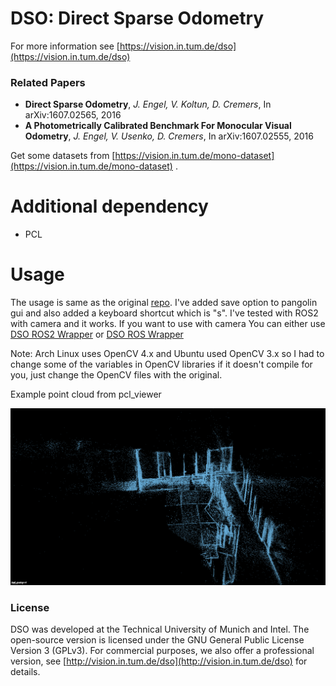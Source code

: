 # DSO: Direct Sparse Odometry

For more information see
[https://vision.in.tum.de/dso](https://vision.in.tum.de/dso)

### Related Papers
* **Direct Sparse Odometry**, *J. Engel, V. Koltun, D. Cremers*, In arXiv:1607.02565, 2016
* **A Photometrically Calibrated Benchmark For Monocular Visual Odometry**, *J. Engel, V. Usenko, D. Cremers*, In arXiv:1607.02555, 2016

Get some datasets from [https://vision.in.tum.de/mono-dataset](https://vision.in.tum.de/mono-dataset) .

# Additional dependency
* PCL

# Usage
The usage is same as the original [repo](https://github.com/JakobEngel/dso).
I've added save option to pangolin gui
and also added a keyboard shortcut which is "s".
I've tested with ROS2 with camera and it works. 
If you want to use with camera 
You can either use 
[DSO ROS2 Wrapper](https://github.com/goktug97/dso_ros2)
or
[DSO ROS Wrapper](https://github.com/JakobEngel/dso_ros)

Note:
Arch Linux uses OpenCV 4.x and Ubuntu used OpenCV 3.x so I had to change
some of the variables in OpenCV libraries if it doesn't compile for you,
just change the OpenCV files with the original.

Example point cloud from pcl_viewer

![Example](https://github.com/goktug97/dso/blob/master/example.png)

### License
DSO was developed at the Technical University of Munich and Intel.
The open-source version is licensed under the GNU General Public License
Version 3 (GPLv3).
For commercial purposes, we also offer a professional version, see
[http://vision.in.tum.de/dso](http://vision.in.tum.de/dso) for
details.

